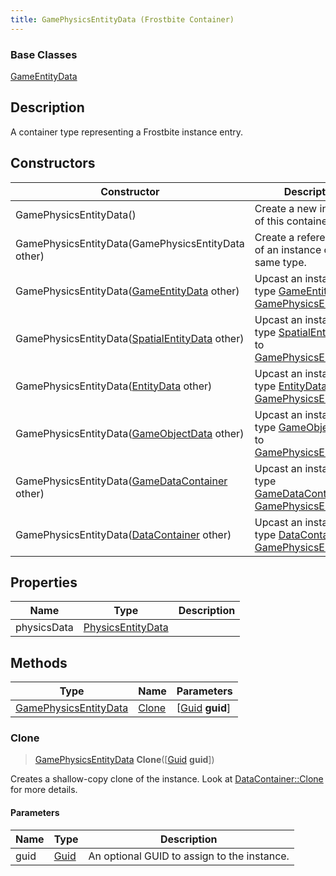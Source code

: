```yaml
---
title: GamePhysicsEntityData (Frostbite Container)
---
```

### Base Classes

[GameEntityData](GameEntityData)

## Description

A container type representing a Frostbite instance entry.

## Constructors

| Constructor                                                                      | Description                                                                                                                       |
| -------------------------------------------------------------------------------- | --------------------------------------------------------------------------------------------------------------------------------- |
| GamePhysicsEntityData()                                                          | Create a new instance of this container type.                                                                                     |
| GamePhysicsEntityData(GamePhysicsEntityData other)                               | Create a reference copy of an instance of the same type.                                                                          |
| GamePhysicsEntityData([GameEntityData](GameEntityData) other)                    | Upcast an instance of type [GameEntityData](GameEntityData) to [GamePhysicsEntityData](GamePhysicsEntityData).                    |
| GamePhysicsEntityData([SpatialEntityData](SpatialEntityData) other)              | Upcast an instance of type [SpatialEntityData](SpatialEntityData) to [GamePhysicsEntityData](GamePhysicsEntityData).              |
| GamePhysicsEntityData([EntityData](EntityData) other)                            | Upcast an instance of type [EntityData](EntityData) to [GamePhysicsEntityData](GamePhysicsEntityData).                            |
| GamePhysicsEntityData([GameObjectData](GameObjectData) other)                    | Upcast an instance of type [GameObjectData](GameObjectData) to [GamePhysicsEntityData](GamePhysicsEntityData).                    |
| GamePhysicsEntityData([GameDataContainer](GameDataContainer) other)              | Upcast an instance of type [GameDataContainer](GameDataContainer) to [GamePhysicsEntityData](GamePhysicsEntityData).              |
| GamePhysicsEntityData([DataContainer](/vext/ref/cls/shr/datacontainer) other) | Upcast an instance of type [DataContainer](/vext/ref/cls/shr/datacontainer) to [GamePhysicsEntityData](GamePhysicsEntityData). |

## Properties

| Name        | Type                                   | Description |
| ----------- | -------------------------------------- | ----------- |
| physicsData | [PhysicsEntityData](PhysicsEntityData) |             |

## Methods

| Type                                           | Name            | Parameters                                     |
| ---------------------------------------------- | --------------- | ---------------------------------------------- |
| [GamePhysicsEntityData](GamePhysicsEntityData) | [Clone](#clone) | \[[Guid](/vext/ref/cls/shr/guid) **guid**\] |

### Clone

> [GamePhysicsEntityData](GamePhysicsEntityData) **Clone**(\[[Guid](/vext/ref/cls/shr/guid) **guid**\])

Creates a shallow-copy clone of the instance. Look at [DataContainer::Clone](/vext/ref/cls/shr/datacontainer#clone) for more details.

#### Parameters

| Name | Type         | Description                                 |
| ---- | ------------ | ------------------------------------------- |
| guid | [Guid](Guid) | An optional GUID to assign to the instance. |
